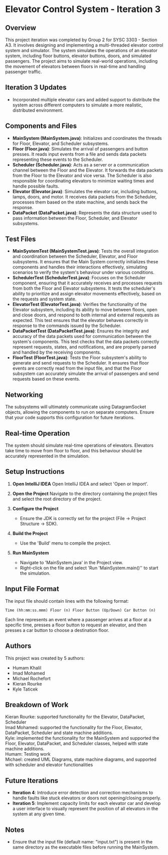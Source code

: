 # Elevator Control System - Iteration 3

## Overview

This project iteration was completed by Group 2 for SYSC 3303 - Section A3. It involves designing and implementing a multi-threaded elevator control system and simulator. The system simulates the operations of an elevator system, including floor buttons, elevator buttons, doors, and simulated passengers. The project aims to simulate real-world operations, including the movement of elevators between floors in real-time and handling passenger traffic.

## Iteration 3 Updates

- Incorporated multiple elevator cars and added support to distribute the system across different computers to simulate a more realistic, distributed environment.

## Components and Files

- **MainSystem (MainSystem.java)**: Initializes and coordinates the threads for Floor, Elevator, and Scheduler
  subsystems.
- **Floor (Floor.java)**: Simulates the arrival of passengers and button presses. It reads input events from a file and
  sends data packets representing these events to the Scheduler.
- **Scheduler (Scheduler.java)**: Acts as a server or a communication channel between the Floor and the Elevator. It
  forwards the data packets from the Floor to the Elevator and vice versa. The Scheduler is also responsible for
  coordinating elevators to minimize waiting times and handle possible faults.
- **Elevator (Elevator.java)**: Simulates the elevator car, including buttons, lamps, doors, and motor. It receives data
  packets from the Scheduler, processes them based on the state machine, and sends back the response.
- **DataPacket (DataPacket.java)**: Represents the data structure used to pass information between the Floor, Scheduler,
  and Elevator subsystems.

## Test Files

- **MainSystemTest (MainSystemTest.java)**: Tests the overall integration and coordination between the Scheduler,
  Elevator, and Floor subsystems. It ensures that the Main System correctly initializes these components and handles
  their interactions effectively, simulating scenarios to verify the system's behaviour under various conditions.
- **SchedulerTest (SchedulerTest.java)**: Focuses on the Scheduler component, ensuring that it accurately receives and
  processes requests from both the Floor and Elevator subsystems. It tests the scheduler's ability to prioritize and
  assign elevator movements effectively, based on the requests and system state.
- **ElevatorTest (ElevatorTest.java)**: Verifies the functionality of the Elevator subsystem, including its ability to
  move between floors, open and close doors, and respond to both internal and external requests as expected. This test
  ensures that the elevator behaves correctly in response to the commands issued by the Scheduler.
- **DataPacketTest (DataPacketTest.java)**: Ensures the integrity and accuracy of the data packets used for
  communication between the system's components. This test checks that the data packets correctly represent requests,
  states, and notifications, and are properly parsed and handled by the receiving components.
- **FloorTest (FloorTest.java)**: Tests the Floor subsystem's ability to generate and send requests to the Scheduler. It
  ensures that floor events are correctly read from the input file, and that the Floor subsystem can accurately simulate
  the arrival of passengers and send requests based on these events.

## Networking

The subsystems will ultimately communicate using DatagramSocket objects, allowing the components to run on separate
computers. Ensure that your code supports this configuration for future iterations.

## Real-time Operation

The system should simulate real-time operations of elevators. Elevators take time to move from floor to floor, and this
behaviour should be accurately represented in the simulation.

## Setup Instructions

1. **Open IntelliJ IDEA**
   Open IntelliJ IDEA and select 'Open or Import'.

2. **Open the Project**
   Navigate to the directory containing the project files and select the root directory of the project.

3. **Configure the Project**
   - Ensure the JDK is correctly set for the project (File -> Project Structure -> SDK).

4. **Build the Project**
   - Use the 'Build' menu to compile the project.

5. **Run MainSystem**
   - Navigate to 'MainSystem.java' in the Project view.
   - Right-click on the file and select 'Run 'MainSystem.main()'' to start the simulation.

## Input File Format

The input file should contain lines with the following format:

```
Time (hh:mm:ss.mmm) Floor (n) Floor Button (Up/Down) Car Button (n)
```

Each line represents an event where a passenger arrives at a floor at a specific time, presses a floor button to request
an elevator, and then presses a car button to choose a destination floor.

## Authors

This project was created by 5 authors:

- Humam Khalil
- Imad Mohamed
- Michael Rochefort
- Kieran Rourke
- Kyle Taticek

## Breakdown of Work

Kieran Rourke: supported functionality for the Elevator, DataPacket, Scheduler<br>
Imad Mohamed: supported the functionality for the Floor, Elevator, DataPacket, Scheduler and state machine additions.<br>
Kyle: implemented the functionality for the MainSystem and supported the Floor, Elevator, DataPacket, and Scheduler classes, helped with state machine additions.<br>
Humam: Testing work<br>
Michael: created UML Diagrams, state machine diagrams, and supported with scheduler and elevator functionalities<br>

## Future Iterations

- **Iteration 4**: Introduce error detection and correction mechanisms to handle faults like stuck elevators or doors
  not opening/closing properly.
- **Iteration 5**: Implement capacity limits for each elevator car and develop a user interface to visually represent
  the position of all elevators in the system at any given time.

## Notes

- Ensure that the input file (default name: "input.txt") is present in the same directory as the executable files before
  running the MainSystem.
